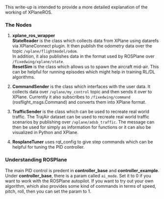 This write-up is intended to provide a more detailed explanation of the working of XPlaneROS.

### The Nodes

1. **xplane_ros_wrapper**  
 **StateReader** is the class which collects data from XPlane using datarefs via XPlaneConnect plugin. It then publish the odometry data over the topic `/xplane/flightmodel/odom`.   
In addition, it also publishes data in the format used by ROSPlane over ```/fixedwing/xplane/state```.  
**ResetSim** is the class which allows us to spawn the aircraft mid-air. This can be helpful for running episodes which might help in training RL/DL algorithms.  

2. **CommandSender** is the class which interfaces with the user data. It collects data over `/xplane/my_control` topic and then sends it over to XPlane. Currently it also subscribes to `/fixedwing/command` (rosflight_msgs.Command) and converts them into XPlane format.  

3. **TrafficSender** is the class which can be used to recreate real world traffic. The TrajAir dataset can be used to recreate real world traffic scenarios by publishing over `/xplane/adsb_traffic`. The message can then be used for simply as information for functions or it can also be visualized in Python and XPlane.  

4. **RosplaneTuner** uses rqt_config to give step commands which can be helpful for tuning the  PID controller.

### Understanding ROSPlane

The main PID control is predent in **controller_base** and **controller_example**. Under **controller_base**, there is a param called `ai_mode`. Set it to 0 if you want to work with the ROSPlane autopilot. If you want to try out your own algorithm, which also provides some kind of commands in terms of speed, pitch, roll, then you can set the param to 1.